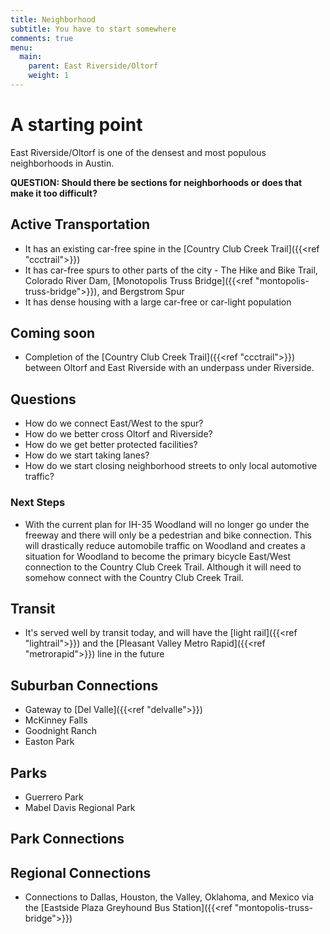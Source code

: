 ```yaml
---
title: Neighborhood
subtitle: You have to start somewhere
comments: true
menu: 
  main:
    parent: East Riverside/Oltorf
    weight: 1
---
```


# A starting point
East Riverside/Oltorf is one of the densest and most populous neighborhoods in Austin. 

**QUESTION: Should there be sections for neighborhoods or does that make it too difficult?**


## Active Transportation
* It has an existing car-free spine in the [Country Club Creek Trail]({{<ref "ccctrail">}})
* It has car-free spurs to other parts of the city - The Hike and Bike Trail, Colorado River Dam, [Monotopolis Truss Bridge]({{<ref "montopolis-truss-bridge">}}), and Bergstrom Spur
* It has dense housing with a large car-free or car-light population

## Coming soon
* Completion of the [Country Club Creek Trail]({{<ref "ccctrail">}}) between Oltorf and East Riverside with an underpass under Riverside.

## Questions
* How do we connect East/West to the spur?
* How do we better cross Oltorf and Riverside?
* How do we get better protected facilities?
* How do we start taking lanes?
* How do we start closing neighborhood streets to only local automotive traffic?

### Next Steps
* With the current plan for IH-35 Woodland will no longer go under the freeway and there will only be a pedestrian and bike connection. This will drastically reduce automobile traffic on Woodland and creates a situation for Woodland to become the primary bicycle East/West connection to the Country Club Creek Trail. Although it will need to somehow connect with the Country Club Creek Trail. 

## Transit
* It's served well by transit today, and will have the [light rail]({{<ref "lightrail">}}) and the [Pleasant Valley Metro Rapid]({{<ref "metrorapid">}}) line in the future

## Suburban Connections
* Gateway to [Del Valle]({{<ref "delvalle">}})
* McKinney Falls
* Goodnight Ranch
* Easton Park

## Parks
* Guerrero Park
* Mabel Davis Regional Park

## Park Connections

## Regional Connections
* Connections to Dallas, Houston, the Valley, Oklahoma, and Mexico via the [Eastside Plaza Greyhound Bus Station]({{<ref "montopolis-truss-bridge">}})